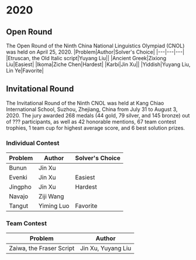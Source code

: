 # 2020
## Open Round
The Open Round of the Ninth China National Linguistics Olympiad (CNOL) was held on April 25, 2020.
|Problem|Author|Solver's Choice|
|---|---|---|
|Etruscan, the Old Italic script|Yuyang Liu||
|Ancient Greek|Zixiong Liu|Easiest|
|Ikoma|Ziche Chen|Hardest|
|Karbi|Jin Xu||
|Yiddish|Yuyang Liu, Lin Ye|Favorite|
## Invitational Round
The Invitational Round of the Ninth CNOL was held at Kang Chiao International School, Suzhou, Zhejiang, China from July 31 to August 3, 2020.
The jury awarded 268 medals (44 gold, 79 silver, and 145 bronze) out of ??? participants, as well as 42 honorable mentions, 67 team contest trophies, 1 team cup for highest average score, and 6 best solution prizes.
### Individual Contest
|Problem|Author|Solver's Choice|
|---|---|---|
|Bunun|Jin Xu||
|Evenki|Jin Xu|Easiest|
|Jingpho|Jin Xu|Hardest|
|Navajo|Ziji Wang||
|Tangut|Yiming Luo|Favorite|
### Team Contest
|Problem|Author|
|---|---|
|Zaiwa, the Fraser Script|Jin Xu, Yuyang Liu|
